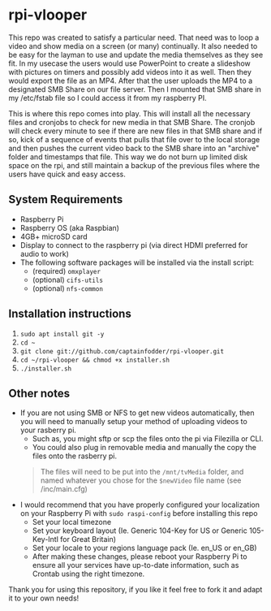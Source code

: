 # rpi-vlooper
This repo was created to satisfy a particular need. That need was to loop a video and show media on a screen (or many) continually. It also needed to be easy for the layman to use and update the media themselves as they see fit. In my usecase the users would use PowerPoint to create a slideshow with pictures on timers and possibly add videos into it as well. Then they would export the file as an MP4. After that the user uploads the MP4 to a designated SMB Share on our file server. Then I mounted that SMB share in my /etc/fstab file so I could access it from my raspberry PI.

This is where this repo comes into play. This will install all the necessary files and cronjobs to check for new media in that SMB Share. The cronjob will check every minute to see if there are new files in that SMB share and if so, kick of a sequence of events that pulls that file over to the local storage and then pushes the current video back to the SMB share into an "archive" folder and timestamps that file. This way we do not burn up limited disk space on the rpi, and still maintain a backup of the previous files where the users have quick and easy access.

## System Requirements
* Raspberry Pi
* Raspberry OS (aka Raspbian)
* 4GB+ microSD card
* Display to connect to the raspberry pi (via direct HDMI preferred for audio to work)
* The following software packages will be installed via the install script:
  * (required) `omxplayer`
  * (optional) `cifs-utils`
  * (optional) `nfs-common`

## Installation instructions
1. `sudo apt install git -y`
2. `cd ~`
3. `git clone git://github.com/captainfodder/rpi-vlooper.git`
4. `cd ~/rpi-vlooper && chmod +x installer.sh`
5. `./installer.sh`

## Other notes
* If you are not using SMB or NFS to get new videos automatically, then you will need to manually setup your method of uploading videos to your rasberry pi.
  * Such as, you might sftp or scp the files onto the pi via Filezilla or CLI.
  * You could also plug in removable media and manually the copy the files onto the rasberry pi.
  > The files will need to be put into the `/mnt/tvMedia` folder, and named whatever you chose for the `$newVideo` file name (see /inc/main.cfg)
* I would recommend that you have properly configured your localization on your Raspberry Pi with `sudo raspi-config` before installing this repo
  * Set your local timezone
  * Set your keyboard layout (Ie. Generic 104-Key for US or Generic 105-Key-Intl for Great Britain)
  * Set your locale to your regions language pack (Ie. en_US or en_GB)
  * After making these changes, please reboot your Raspberry Pi to ensure all your services have up-to-date information, such as Crontab using the right timezone.

Thank you for using this repository, if you like it feel free to fork it and adapt it to your own needs!
